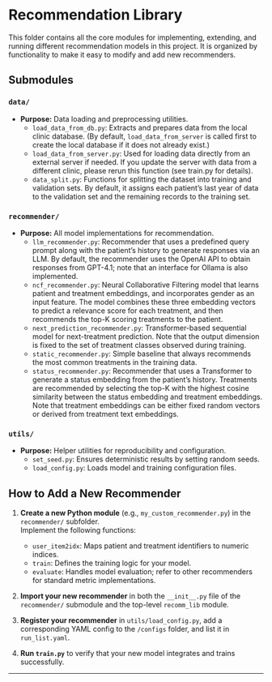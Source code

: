 # Recommendation Library

This folder contains all the core modules for implementing, extending, and running different recommendation models in this project. It is organized by functionality to make it easy to modify and add new recommenders.

## Submodules

### `data/`
- **Purpose:** Data loading and preprocessing utilities.
    - `load_data_from_db.py`: Extracts and prepares data from the local clinic database. (By default, `load_data_from_server` is called first to create the local database if it does not already exist.)
    - `load_data_from_server.py`: Used for loading data directly from an external server if needed. If you update the server with data from a different clinic, please rerun this function (see train.py for details).
    - `data_split.py`: Functions for splitting the dataset into training and validation sets. By default, it assigns each patient’s last year of data to the validation set and the remaining records to the training set.

### `recommender/`
- **Purpose:** All model implementations for recommendation.
    - `llm_recommender.py`: Recommender that uses a predefined query prompt along with the patient’s history to generate responses via an LLM. By default, the recommender uses the OpenAI API to obtain responses from GPT-4.1; note that an interface for Ollama is also implemented.
    - `ncf_recommender.py`: Neural Collaborative Filtering model that learns patient and treatment embeddings, and incorporates gender as an input feature. The model combines these three embedding vectors to predict a relevance score for each treatment, and then recommends the top-K scoring treatments to the patient.
    - `next_prediction_recommender.py`: Transformer-based sequential model for next-treatment prediction. Note that the output dimension is fixed to the set of treatment classes observed during training.
    - `static_recommender.py`: Simple baseline that always recommends the most common treatments in the training data.
    - `status_recommender.py`: Recommender that uses a Transformer to generate a status embedding from the patient’s history. Treatments are recommended by selecting the top-K with the highest cosine similarity between the status embedding and treatment embeddings. Note that treatment embeddings can be either fixed random vectors or derived from treatment text embeddings.

### `utils/`
- **Purpose:** Helper utilities for reproducibility and configuration.
    - `set_seed.py`: Ensures deterministic results by setting random seeds.
    - `load_config.py`: Loads model and training configuration files.

## How to Add a New Recommender

1. **Create a new Python module** (e.g., `my_custom_recommender.py`) in the `recommender/` subfolder.  
   Implement the following functions:
   - `user_item2idx`: Maps patient and treatment identifiers to numeric indices.
   - `train`: Defines the training logic for your model.
   - `evaluate`: Handles model evaluation; refer to other recommenders for standard metric implementations.

2. **Import your new recommender** in both the `__init__.py` file of the `recommender/` submodule and the top-level `recomm_lib` module.

3. **Register your recommender** in `utils/load_config.py`, add a corresponding YAML config to the `/configs` folder, and list it in `run_list.yaml`.

4. **Run `train.py`** to verify that your new model integrates and trains successfully.

---
